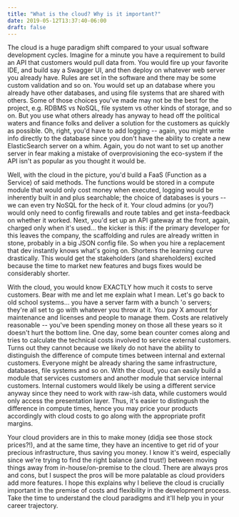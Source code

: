 ```yaml
---
title: "What is the cloud? Why is it important?"
date: 2019-05-12T13:37:40-06:00
draft: false
---
```


The cloud is a huge paradigm shift compared to your usual software development cycles. Imagine for a minute you have a requirement to build an API that customers would pull data from. You would fire up your favorite IDE, and build say a Swagger UI, and then deploy on whatever web server you already have. Rules are set in the software and there may be some custom validation and so on. You would set up an database where you already have other databases, and using file systems that are shared with others. Some of those choices you've made may not be the best for the project, e.g. RDBMS vs NoSQL, file system vs other kinds of storage, and so on. But you use what others already has anyway to head off the political waters and finance folks and deliver a solution for the customers as quickly as possible. Oh, right, you'd have to add logging -- again, you might write info directly to the database since you don't have the ability to create a new ElasticSearch server on a whim. Again, you do not want to set up another server in fear making a mistake of overprovisioning the eco-system if the API isn't as popular as you thought it would be.

Well, with the cloud in the picture, you'd build a FaaS (Function as a Service) of said methods. The functions would be stored in a compute module that would only cost money when executed, logging would be inherently built in and plus searchable; the choice of databases is yours -- we can even try NoSQL for the heck of it. Your cloud admins (or you?) would only need to config firewalls and route tables and get insta-feedback on whether it worked. Next, you'd set up an API gateway at the front, again, charged only when it's used... the kicker is this: if the primary developer for this leaves the company, the scaffolding and rules are already written in stone, probably in a big JSON config file. So when you hire a replacement that dev instantly knows what's going on. Shortens the learning curve drastically. This would get the stakeholders (and shareholders) excited because the time to market new features and bugs fixes would be considerably shorter.

With the cloud, you would know EXACTLY how much it costs to serve customers. Bear with me and let me explain what I mean. Let's go back to old school systems... you have a server farm with a bunch 'o servers; they're all set to go with whatever you throw at it. You pay X amount for maintenance and licenses and people to manage them. Costs are relatively reasonable -- you've been spending money on those all these years so it doesn't hurt the bottom line. One day, some bean counter comes along and tries to calculate the technical costs involved to service external customers. Turns out they cannot because we likely do not have the ability to distinguish the difference of compute times between internal and external customers. Everyone might be already sharing the same infrastructure, databases, file systems and so on. With the cloud, you can easily build a module that services customers and another module that service internal customers. Internal customers would likely be using a different service anyway since they need to work with raw-ish data, while customers would only access the presentation layer. Thus, it's easier to distingush the difference in compute times, hence you may price your products accordingly with cloud costs to go along with the appropriate profit margins.

Your cloud providers are in this to make money (didja see those stock prices?!), and at the same time, they have an incentive to get rid of your precious infrastructure, thus saving you money. I know it's weird, especially since we're trying to find the right balance (and trust!) between moving things away from in-house/on-premise to the cloud. There are always pros and cons, but I suspect the pros will be more palatable as cloud providers add more features. I hope this explains why I believe the cloud is crucially important in the premise of costs and flexibility in the development process. Take the time to understand the cloud paradigms and it'll help you in your career trajectory.
   